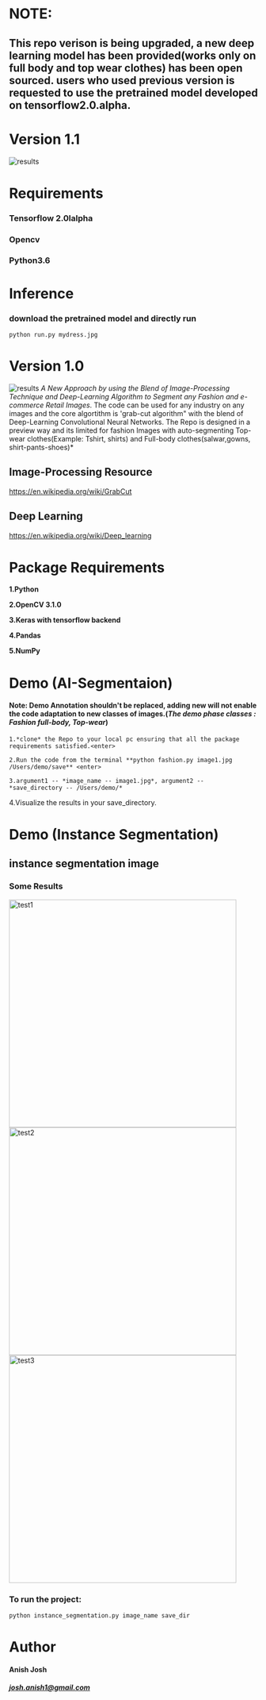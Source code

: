 # NOTE:
## This repo verison is being upgraded, a new deep learning model has been provided(works only on full body and top wear clothes) has been open sourced. users who used previous version is requested to use the pretrained model developed on tensorflow2.0.alpha.

# Version 1.1
![results](https://github.com/anish9/Fashion-AI-segmentation/blob/master/result/collage.png)

# Requirements
### Tensorflow 2.0lalpha
### Opencv
### Python3.6

# Inference
### download the pretrained model and directly run
```
python run.py mydress.jpg

```


# Version 1.0
![results](https://user-images.githubusercontent.com/25944164/35455349-8ada7410-02f7-11e8-905e-84dad8ee01df.jpg)
*A New Approach by using the Blend of Image-Processing Technique and Deep-Learning Algorithm to Segment any Fashion and e-commerce Retail Images*.
The code can be used for any industry on any images and the core algortithm is 'grab-cut algorithm" with the blend of Deep-Learning Convolutional Neural Networks. The Repo is designed in a preview way and its limited for fashion Images with auto-segmenting Top-wear clothes(Example: Tshirt, shirts) and Full-body clothes(salwar,gowns, shirt-pants-shoes)*

## Image-Processing Resource 
https://en.wikipedia.org/wiki/GrabCut
## Deep Learning
https://en.wikipedia.org/wiki/Deep_learning
# Package Requirements
**1.Python<enter>**
  
**2.OpenCV 3.1.0<enter>**
  
**3.Keras with tensorflow backend<enter>**
  
**4.Pandas<enter>**
  
**5.NumPy<enter>**

# Demo (AI-Segmentaion)
#### Note: Demo Annotation shouldn't be replaced, adding new will not enable the code adaptation to new classes of images.(*The demo phase classes : Fashion full-body, Top-wear*)
```
1.*clone* the Repo to your local pc ensuring that all the package requirements satisfied.<enter>
  
2.Run the code from the terminal **python fashion.py image1.jpg /Users/demo/save** <enter>
  
3.argument1 -- *image_name -- image1.jpg*, argument2 -- *save_directory -- /Users/demo/*
```
4.Visualize the results in your save_directory.

# Demo (Instance Segmentation)
## instance segmentation image 

### Some Results
<img width="459" alt="test1" src="https://user-images.githubusercontent.com/25944164/41024871-072df6fc-698e-11e8-99eb-9f3802fc1268.png">
<img width="459" alt="test2" src="https://user-images.githubusercontent.com/25944164/41024872-0757439a-698e-11e8-8872-3971c9ae539a.png">
<img width="459" alt="test3" src="https://user-images.githubusercontent.com/25944164/41024873-077ceb36-698e-11e8-83b6-95a584f3a9d6.png">

### To run the project:
```python instance_segmentation.py image_name save_dir ```

# Author
#### Anish Josh #### 
  
##### josh.anish1@gmail.com #####


